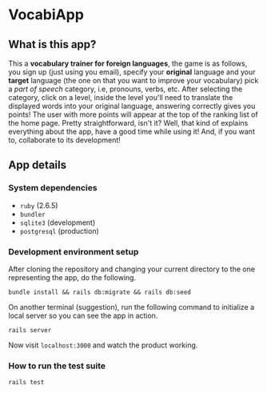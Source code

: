 # VocabiApp

## What is this app?

This a **vocabulary trainer for foreign languages**, the game is as follows,
you sign up (just using you email), specify your **original** language and your
**target** language (the one on that you want to improve your vocabulary)
pick a *part of speech* category, i.e, pronouns, verbs, etc. After selecting
the category, click on a level, inside the level you'll need to translate the
displayed words into your original language, answering correctly gives you
points! The user with more points will appear at the top of the ranking list of
the home page. Pretty straightforward, isn't it? Well, that kind of explains
everything about the app, have a good time while using it! And, if you want to,
collaborate to its development!

## App details

### System dependencies

* `ruby` (2.6.5)
* `bundler`
* `sqlite3` (development)
* `postgresql` (production)

### Development environment setup

After cloning the repository and changing your current directory
to the one representing the app, do the following.

```console
bundle install && rails db:migrate && rails db:seed
```

On another terminal (suggestion), run the following command to initialize
a local server so you can see the app in action.

```console
rails server
```

Now visit `localhost:3000` and watch the product working.

### How to run the test suite

```console
rails test
```

